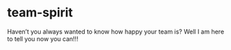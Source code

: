 # team-spirit
Haven’t you always wanted to know how happy your team is? Well I am here to tell you now you can!!!
